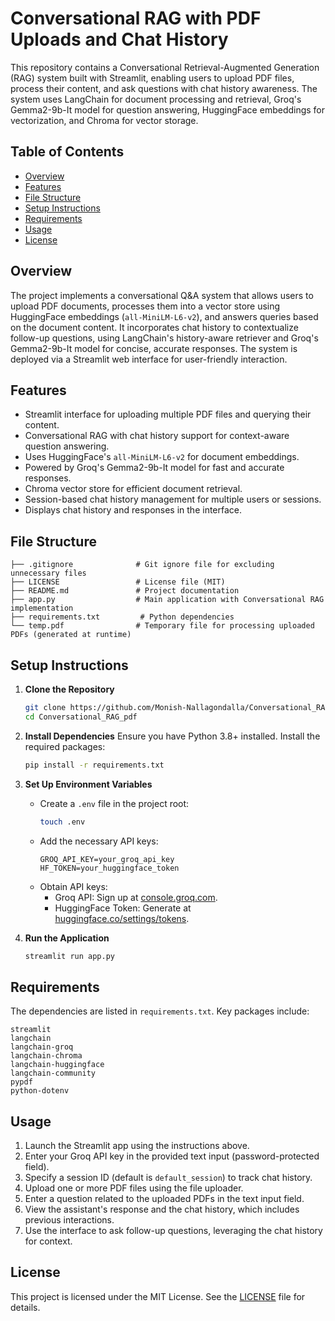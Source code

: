 # Conversational RAG with PDF Uploads and Chat History

This repository contains a Conversational Retrieval-Augmented Generation (RAG) system built with Streamlit, enabling users to upload PDF files, process their content, and ask questions with chat history awareness. The system uses LangChain for document processing and retrieval, Groq's Gemma2-9b-It model for question answering, HuggingFace embeddings for vectorization, and Chroma for vector storage.

## Table of Contents
- [Overview](#overview)
- [Features](#features)
- [File Structure](#file-structure)
- [Setup Instructions](#setup-instructions)
- [Requirements](#requirements)
- [Usage](#usage)
- [License](#license)

## Overview
The project implements a conversational Q&A system that allows users to upload PDF documents, processes them into a vector store using HuggingFace embeddings (`all-MiniLM-L6-v2`), and answers queries based on the document content. It incorporates chat history to contextualize follow-up questions, using LangChain's history-aware retriever and Groq's Gemma2-9b-It model for concise, accurate responses. The system is deployed via a Streamlit web interface for user-friendly interaction.

## Features
- Streamlit interface for uploading multiple PDF files and querying their content.
- Conversational RAG with chat history support for context-aware question answering.
- Uses HuggingFace's `all-MiniLM-L6-v2` for document embeddings.
- Powered by Groq's Gemma2-9b-It model for fast and accurate responses.
- Chroma vector store for efficient document retrieval.
- Session-based chat history management for multiple users or sessions.
- Displays chat history and responses in the interface.

## File Structure
```
├── .gitignore              # Git ignore file for excluding unnecessary files
├── LICENSE                 # License file (MIT)
├── README.md               # Project documentation
├── app.py                  # Main application with Conversational RAG implementation
├── requirements.txt         # Python dependencies
└── temp.pdf                # Temporary file for processing uploaded PDFs (generated at runtime)
```

## Setup Instructions
1. **Clone the Repository**
   ```bash
   git clone https://github.com/Monish-Nallagondalla/Conversational_RAG_pdf.git
   cd Conversational_RAG_pdf
   ```

2. **Install Dependencies**
   Ensure you have Python 3.8+ installed. Install the required packages:
   ```bash
   pip install -r requirements.txt
   ```

3. **Set Up Environment Variables**
   - Create a `.env` file in the project root:
     ```bash
     touch .env
     ```
   - Add the necessary API keys:
     ```plaintext
     GROQ_API_KEY=your_groq_api_key
     HF_TOKEN=your_huggingface_token
     ```
   - Obtain API keys:
     - Groq API: Sign up at [console.groq.com](https://console.groq.com).
     - HuggingFace Token: Generate at [huggingface.co/settings/tokens](https://huggingface.co/settings/tokens).

4. **Run the Application**
   ```bash
   streamlit run app.py
   ```

## Requirements
The dependencies are listed in `requirements.txt`. Key packages include:
```
streamlit
langchain
langchain-groq
langchain-chroma
langchain-huggingface
langchain-community
pypdf
python-dotenv
```

## Usage
1. Launch the Streamlit app using the instructions above.
2. Enter your Groq API key in the provided text input (password-protected field).
3. Specify a session ID (default is `default_session`) to track chat history.
4. Upload one or more PDF files using the file uploader.
5. Enter a question related to the uploaded PDFs in the text input field.
6. View the assistant's response and the chat history, which includes previous interactions.
7. Use the interface to ask follow-up questions, leveraging the chat history for context.

## License
This project is licensed under the MIT License. See the [LICENSE](LICENSE) file for details.
